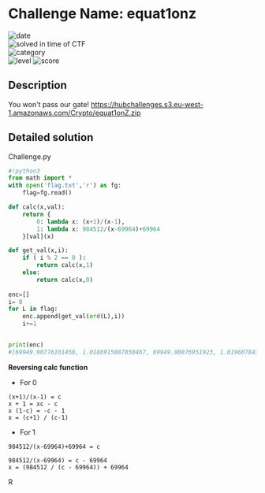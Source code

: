 # Challenge Name: equat1onz

![date](https://img.shields.io/badge/date-18.03.2021-brightgreen.svg)  
![solved in time of CTF](https://img.shields.io/badge/solved-in%20time%20of%20CTF-brightgreen.svg)   
![category](https://img.shields.io/badge/category-Cryptography-blueviolet.svg)   
![level](https://img.shields.io/badge/level-Easy-blue.svg)
![score](https://img.shields.io/badge/score-50-blue.svg)

## Description

You won't pass our gate! https://hubchallenges.s3.eu-west-1.amazonaws.com/Crypto/equat1onZ.zip

## Detailed solution

Challenge.py

```py
#!python3 
from math import *
with open('flag.txt','r') as fg:
	flag=fg.read()

def calc(x,val):
	return {
		0: lambda x: (x+1)/(x-1),
		1: lambda x: 984512/(x-69964)+69964
	}[val](x)

def get_val(x,i):
	if ( i % 2 == 0 ):
		return calc(x,1)
	else:
		return calc(x,0)
	
enc=[]
i= 0
for L in flag:
	enc.append(get_val(ord(L),i))
	i+=1


print(enc)
#[69949.90776101458, 1.0186915887850467, 69949.90876951923, 1.0196078431372548, 69949.90352371817, 1.0277777777777777, 69949.90614710683, 1.017094017094017, 69949.90594534237, 1.0186915887850467, 69949.90473463427, 1.017391304347826, 69949.90715584248, 1.018181818181818, 69949.90614710683, 1.024390243902439, 69949.90917288068, 1.0208333333333333, 69949.90534001432, 1.04, 69949.90917288068, 1.02, 69949.90876951923, 1.0175438596491229, 69949.90392737999, 1.0212765957446808, 69949.90574357212, 1.02, 69949.90876951923, 1.0175438596491229, 69949.90392737999, 1.0212765957446808, 69981.0168870452, 1.0212765957446808, 69949.90513822675, 1.0178571428571428, 69949.90473463427, 1.0192307692307692, 69949.90372555197, 1.0166666666666666, 69949.90312003322, 1.2222222222222223]
```

**Reversing calc function**

- For 0 

```
(x+1)/(x-1) = c
x + 1 = xc - c
x (1-c) = -c - 1 
x = (c+1) / (c-1)
```
- For 1

```
984512/(x-69964)+69964 = c

984512/(x-69964) = c - 69964
x = (984512 / (c - 69964)) + 69964

```

R
